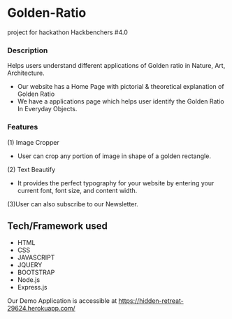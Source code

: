 # Golden-Ratio
project for hackathon Hackbenchers #4.0

### Description
Helps users understand different applications of Golden ratio in Nature, Art, Architecture.

+ Our website has a Home Page with pictorial & theoretical explanation of Golden Ratio
+ We have a applications page which helps user identify the Golden Ratio In Everyday Objects.

### Features
(1) Image Cropper
 + User can crop any portion of image in shape of a golden rectangle.

(2) Text Beautify
 + It provides the perfect typography for your website by entering your current font, font size, and content width.
 
(3)User can also subscribe to our Newsletter.

## Tech/Framework used
+ HTML
+ CSS
+ JAVASCRIPT
+ JQUERY
+ BOOTSTRAP
+ Node.js
+ Express.js

Our Demo Application is accessible at https://hidden-retreat-29624.herokuapp.com/

